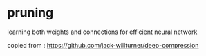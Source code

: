 # pruning
learning both weights and connections for efficient neural network

copied from : https://github.com/jack-willturner/deep-compression
